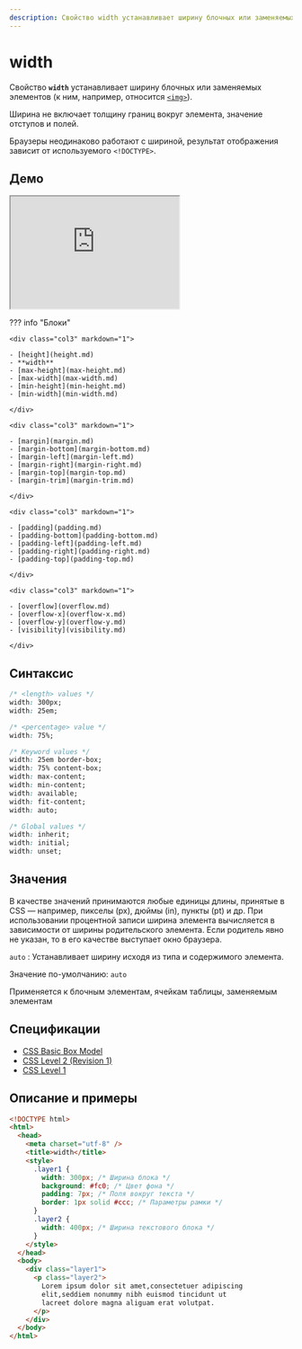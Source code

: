 ```yaml
---
description: Свойство width устанавливает ширину блочных или заменяемых элементов (к ним, например, относится img)
---
```


# width

Свойство **`width`** устанавливает ширину блочных или заменяемых элементов (к ним, например, относится [`<img>`](../html/img.md)).

Ширина не включает толщину границ вокруг элемента, значение отступов и полей.

Браузеры неодинаково работают с шириной, результат отображения зависит от используемого `<!DOCTYPE>`.

## Демо

<iframe class="interactive is-default-height" height="200" src="https://interactive-examples.mdn.mozilla.net/pages/css/width.html" title="MDN Web Docs Interactive Example" loading="lazy" data-readystate="complete"></iframe>

??? info "Блоки"

    <div class="col3" markdown="1">

    - [height](height.md)
    - **width**
    - [max-height](max-height.md)
    - [max-width](max-width.md)
    - [min-height](min-height.md)
    - [min-width](min-width.md)

    </div>

    <div class="col3" markdown="1">

    - [margin](margin.md)
    - [margin-bottom](margin-bottom.md)
    - [margin-left](margin-left.md)
    - [margin-right](margin-right.md)
    - [margin-top](margin-top.md)
    - [margin-trim](margin-trim.md)

    </div>

    <div class="col3" markdown="1">

    - [padding](padding.md)
    - [padding-bottom](padding-bottom.md)
    - [padding-left](padding-left.md)
    - [padding-right](padding-right.md)
    - [padding-top](padding-top.md)

    </div>

    <div class="col3" markdown="1">

    - [overflow](overflow.md)
    - [overflow-x](overflow-x.md)
    - [overflow-y](overflow-y.md)
    - [visibility](visibility.md)

    </div>

## Синтаксис

```css
/* <length> values */
width: 300px;
width: 25em;

/* <percentage> value */
width: 75%;

/* Keyword values */
width: 25em border-box;
width: 75% content-box;
width: max-content;
width: min-content;
width: available;
width: fit-content;
width: auto;

/* Global values */
width: inherit;
width: initial;
width: unset;
```

## Значения

В качестве значений принимаются любые единицы длины, принятые в CSS — например, пикселы (px), дюймы (in), пункты (pt) и др. При использовании процентной записи ширина элемента вычисляется в зависимости от ширины родительского элемента. Если родитель явно не указан, то в его качестве выступает окно браузера.

`auto`
: Устанавливает ширину исходя из типа и содержимого элемента.

Значение по-умолчанию: `auto`

Применяется к блочным элементам, ячейкам таблицы, заменяемым элементам

## Спецификации

- [CSS Basic Box Model](https://drafts.csswg.org/css-box-3/#width-and-height)
- [CSS Level 2 (Revision 1)](http://www.w3.org/TR/CSS2/visudet.html#the-width-property)
- [CSS Level 1](http://www.w3.org/TR/CSS1/#width)

## Описание и примеры

```html
<!DOCTYPE html>
<html>
  <head>
    <meta charset="utf-8" />
    <title>width</title>
    <style>
      .layer1 {
        width: 300px; /* Ширина блока */
        background: #fc0; /* Цвет фона */
        padding: 7px; /* Поля вокруг текста */
        border: 1px solid #ccc; /* Параметры рамки */
      }
      .layer2 {
        width: 400px; /* Ширина текстового блока */
      }
    </style>
  </head>
  <body>
    <div class="layer1">
      <p class="layer2">
        Lorem ipsum dolor sit amet,consectetuer adipiscing
        elit,seddiem nonummy nibh euismod tincidunt ut
        lacreet dolore magna aliguam erat volutpat.
      </p>
    </div>
  </body>
</html>
```
